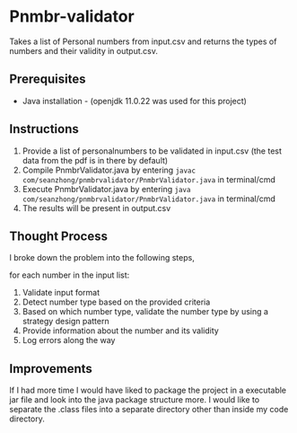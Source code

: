 # Pnmbr-validator
Takes a list of Personal numbers from input.csv and returns the types of numbers and their validity in output.csv.

## Prerequisites
- Java installation - (openjdk 11.0.22 was used for this project)

## Instructions
1. Provide a list of personalnumbers to be validated in input.csv (the test data from the pdf is in there by default)
2. Compile PnmbrValidator.java by entering ```javac com/seanzhong/pnmbrvalidator/PnmbrValidator.java``` in terminal/cmd
3. Execute PnmbrValidator.java by entering ```java com/seanzhong/pnmbrvalidator/PnmbrValidator.java``` in terminal/cmd
4. The results will be present in output.csv

## Thought Process
I broke down the problem into the following steps,

for each number in the input list:
1. Validate input format
2. Detect number type based on the provided criteria
3. Based on which number type, validate the number type by using a strategy design pattern
4. Provide information about the number and its validity
5. Log errors along the way

## Improvements
If I had more time I would have liked to package the project in a executable jar file and look into the java package structure more. I would like to separate the .class files into a separate directory other than inside my code directory.
